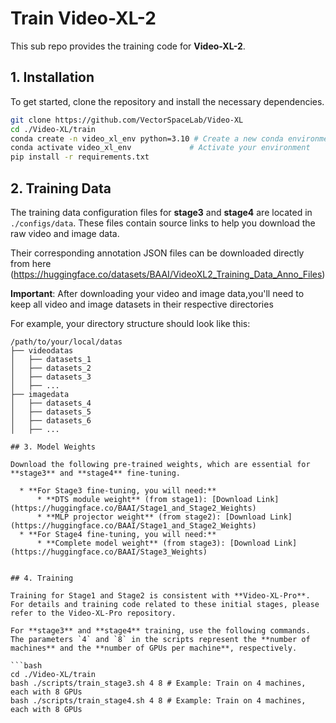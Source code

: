 # Train Video-XL-2
This sub repo provides the training code for **Video-XL-2**.


## 1. Installation
To get started, clone the repository and install the necessary dependencies.

```bash
git clone https://github.com/VectorSpaceLab/Video-XL
cd ./Video-XL/train
conda create -n video_xl_env python=3.10 # Create a new conda environment named 'video_xl_env'
conda activate video_xl_env             # Activate your environment
pip install -r requirements.txt
```

## 2. Training Data
The training data configuration files for **stage3** and **stage4** are located in `./configs/data`. These files contain source links to help you download the raw video and image data.

Their corresponding annotation JSON files can be downloaded directly from here (https://huggingface.co/datasets/BAAI/VideoXL2_Training_Data_Anno_Files)

**Important**: After downloading your video and image data,you'll need to keep all video and image datasets in their respective directories

For example, your directory structure should look like this:
```
/path/to/your/local/datas
├── videodatas
│   ├── datasets_1
│   ├── datasets_2
│   ├── datasets_3
│   ├── ...
├── imagedata
│   ├── datasets_4
│   ├── datasets_5
│   ├── datasets_6
│   ├── ...
```

```
## 3. Model Weights

Download the following pre-trained weights, which are essential for **stage3** and **stage4** fine-tuning.

  * **For Stage3 fine-tuning, you will need:**
      * **DTS module weight** (from stage1): [Download Link](https://huggingface.co/BAAI/Stage1_and_Stage2_Weights)
      * **MLP projector weight** (from stage2): [Download Link](https://huggingface.co/BAAI/Stage1_and_Stage2_Weights)
  * **For Stage4 fine-tuning, you will need:**
      * **Complete model weight** (from stage3): [Download Link](https://huggingface.co/BAAI/Stage3_Weights)


## 4. Training

Training for Stage1 and Stage2 is consistent with **Video-XL-Pro**. For details and training code related to these initial stages, please refer to the Video-XL-Pro repository.

For **stage3** and **stage4** training, use the following commands. The parameters `4` and `8` in the scripts represent the **number of machines** and the **number of GPUs per machine**, respectively.

```bash
cd ./Video-XL/train
bash ./scripts/train_stage3.sh 4 8 # Example: Train on 4 machines, each with 8 GPUs
bash ./scripts/train_stage4.sh 4 8 # Example: Train on 4 machines, each with 8 GPUs
```